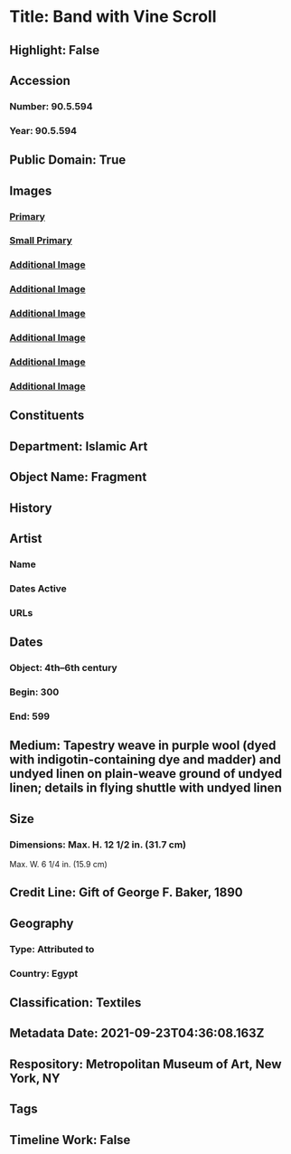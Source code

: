 # Title: Band with Vine Scroll
## Highlight: False
## Accession
### Number: 90.5.594
### Year: 90.5.594
## Public Domain: True
## Images
### [Primary](https://images.metmuseum.org/CRDImages/is/original/DP242256.jpg)
### [Small Primary](https://images.metmuseum.org/CRDImages/is/web-large/DP242256.jpg)
### [Additional Image](https://images.metmuseum.org/CRDImages/is/original/83409.jpg)
### [Additional Image](https://images.metmuseum.org/CRDImages/is/original/DP242251.jpg)
### [Additional Image](https://images.metmuseum.org/CRDImages/is/original/DP245043.jpg)
### [Additional Image](https://images.metmuseum.org/CRDImages/is/original/DP245044.jpg)
### [Additional Image](https://images.metmuseum.org/CRDImages/is/original/sf83409.jpg)
### [Additional Image](https://images.metmuseum.org/CRDImages/is/original/sf90-5-594.jpg)
## Constituents
## Department: Islamic Art
## Object Name: Fragment
## History
## Artist
### Name
### Dates Active
### URLs
## Dates
### Object: 4th–6th century
### Begin: 300
### End: 599
## Medium: Tapestry weave in purple wool (dyed with indigotin-containing dye and madder) and undyed linen on plain-weave ground of undyed linen; details in flying shuttle with undyed linen
## Size
### Dimensions: Max. H. 12 1/2 in. (31.7 cm)
 Max. W. 6 1/4 in. (15.9 cm)
## Credit Line: Gift of George F. Baker, 1890
## Geography
### Type: Attributed to
### Country: Egypt
## Classification: Textiles
## Metadata Date: 2021-09-23T04:36:08.163Z
## Respository: Metropolitan Museum of Art, New York, NY
## Tags
## Timeline Work: False